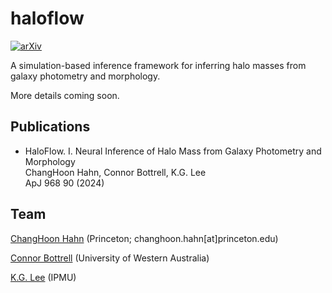 # halo**flow**
[![arXiv](https://img.shields.io/badge/arxiv-2310.04503-b31b1b.svg)](https://arxiv.org/abs/2310.04503)

A simulation-based inference framework for inferring halo masses from galaxy
photometry and morphology. 

More details coming soon. 

## Publications
- HaloFlow. I. Neural Inference of Halo Mass from Galaxy Photometry and Morphology<br>ChangHoon Hahn, Connor Bottrell, K.G. Lee<br>ApJ 968 90 (2024)


## Team
[ChangHoon Hahn](https://github.com/changhoonhahn) (Princeton; changhoon.hahn[at]princeton.edu)

[Connor Bottrell](https://github.com/cbottrell) (University of Western Australia)

[K.G. Lee](https://sites.google.com/view/kglee/home) (IPMU)
